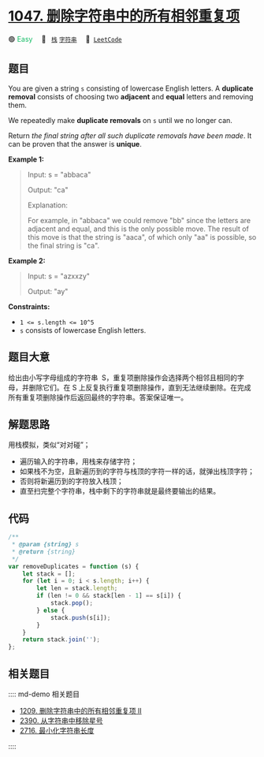 # [1047. 删除字符串中的所有相邻重复项](https://leetcode.com/problems/remove-all-adjacent-duplicates-in-string)

🟢 <font color=#15bd66>Easy</font>&emsp; 🔖&ensp; [`栈`](/leetcode/outline/tag/stack.md) [`字符串`](/leetcode/outline/tag/string.md)&emsp; 🔗&ensp;[`LeetCode`](https://leetcode.com/problems/remove-all-adjacent-duplicates-in-string/)

## 题目

You are given a string `s` consisting of lowercase English letters. A
**duplicate removal** consists of choosing two **adjacent** and **equal**
letters and removing them.

We repeatedly make **duplicate removals** on `s` until we no longer can.

Return _the final string after all such duplicate removals have been made_. It
can be proven that the answer is **unique**.

**Example 1:**

> Input: s = "abbaca"
>
> Output: "ca"
>
> Explanation:
>
> For example, in "abbaca" we could remove "bb" since the letters are adjacent and equal, and this is the only possible move. The result of this move is that the string is "aaca", of which only "aa" is possible, so the final string is "ca".

**Example 2:**

> Input: s = "azxxzy"
>
> Output: "ay"

**Constraints:**

- `1 <= s.length <= 10^5`
- `s` consists of lowercase English letters.

## 题目大意

给出由小写字母组成的字符串  S，重复项删除操作会选择两个相邻且相同的字母，并删除它们。在 S 上反复执行重复项删除操作，直到无法继续删除。在完成所有重复项删除操作后返回最终的字符串。答案保证唯一。

## 解题思路

用栈模拟，类似“对对碰”；

- 遍历输入的字符串，用栈来存储字符；
- 如果栈不为空，且新遍历到的字符与栈顶的字符一样的话，就弹出栈顶字符；
- 否则将新遍历到的字符放入栈顶；
- 直至扫完整个字符串，栈中剩下的字符串就是最终要输出的结果。

## 代码

```javascript
/**
 * @param {string} s
 * @return {string}
 */
var removeDuplicates = function (s) {
	let stack = [];
	for (let i = 0; i < s.length; i++) {
		let len = stack.length;
		if (len != 0 && stack[len - 1] == s[i]) {
			stack.pop();
		} else {
			stack.push(s[i]);
		}
	}
	return stack.join('');
};
```

## 相关题目

:::: md-demo 相关题目
- [1209. 删除字符串中的所有相邻重复项 II](https://leetcode.com/problems/remove-all-adjacent-duplicates-in-string-ii)
- [2390. 从字符串中移除星号](https://leetcode.com/problems/removing-stars-from-a-string)
- [2716. 最小化字符串长度](https://leetcode.com/problems/minimize-string-length)

::::
